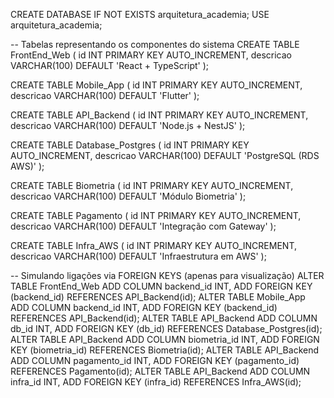 CREATE DATABASE IF NOT EXISTS arquitetura_academia;
USE arquitetura_academia;

-- Tabelas representando os componentes do sistema
CREATE TABLE FrontEnd_Web (
    id INT PRIMARY KEY AUTO_INCREMENT,
    descricao VARCHAR(100) DEFAULT 'React + TypeScript'
);

CREATE TABLE Mobile_App (
    id INT PRIMARY KEY AUTO_INCREMENT,
    descricao VARCHAR(100) DEFAULT 'Flutter'
);

CREATE TABLE API_Backend (
    id INT PRIMARY KEY AUTO_INCREMENT,
    descricao VARCHAR(100) DEFAULT 'Node.js + NestJS'
);

CREATE TABLE Database_Postgres (
    id INT PRIMARY KEY AUTO_INCREMENT,
    descricao VARCHAR(100) DEFAULT 'PostgreSQL (RDS AWS)'
);

CREATE TABLE Biometria (
    id INT PRIMARY KEY AUTO_INCREMENT,
    descricao VARCHAR(100) DEFAULT 'Módulo Biometria'
);

CREATE TABLE Pagamento (
    id INT PRIMARY KEY AUTO_INCREMENT,
    descricao VARCHAR(100) DEFAULT 'Integração com Gateway'
);

CREATE TABLE Infra_AWS (
    id INT PRIMARY KEY AUTO_INCREMENT,
    descricao VARCHAR(100) DEFAULT 'Infraestrutura em AWS'
);

-- Simulando ligações via FOREIGN KEYS (apenas para visualização)
ALTER TABLE FrontEnd_Web ADD COLUMN backend_id INT, ADD FOREIGN KEY (backend_id) REFERENCES API_Backend(id);
ALTER TABLE Mobile_App ADD COLUMN backend_id INT, ADD FOREIGN KEY (backend_id) REFERENCES API_Backend(id);
ALTER TABLE API_Backend ADD COLUMN db_id INT, ADD FOREIGN KEY (db_id) REFERENCES Database_Postgres(id);
ALTER TABLE API_Backend ADD COLUMN biometria_id INT, ADD FOREIGN KEY (biometria_id) REFERENCES Biometria(id);
ALTER TABLE API_Backend ADD COLUMN pagamento_id INT, ADD FOREIGN KEY (pagamento_id) REFERENCES Pagamento(id);
ALTER TABLE API_Backend ADD COLUMN infra_id INT, ADD FOREIGN KEY (infra_id) REFERENCES Infra_AWS(id);
